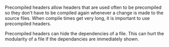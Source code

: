 Precompiled headers allow headers that are used often to be precompiled so they don't have to be compiled again whenever a change is made to the source files. When compile times get very long, it is important to use precompiled headers.

Precompiled headers can hide the dependencies of a file. This can hurt the modularity of a file if the dependancies are immediately shown. 